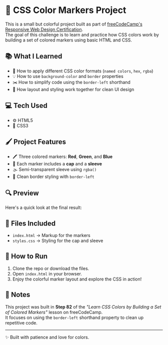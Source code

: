 # 🎨 CSS Color Markers Project

This is a small but colorful project built as part of [freeCodeCamp's Responsive Web Design Certification](https://www.freecodecamp.org/learn/).  
The goal of this challenge is to learn and practice how CSS colors work by building a set of colored markers using basic HTML and CSS.

## 📚 What I Learned

- 🎨 How to apply different CSS color formats (`named colors`, `hex`, `rgba`)
- 💡 How to use `background-color` and `border` properties
- ✂️ How to simplify code using the `border-left` shorthand
- 🧱 How layout and styling work together for clean UI design

## 💻 Tech Used

- ⚙️ HTML5  
- 🎨 CSS3

## 🖌️ Project Features

- 🖍️ Three colored markers: **Red**, **Green**, and **Blue**
- 🧢 Each marker includes a **cap** and a **sleeve**
- 🌫️ Semi-transparent sleeve using `rgba()`
- 📏 Clean border styling with `border-left`

## 🔍 Preview

Here's a quick look at the final result:



## 📁 Files Included

- `index.html` → Markup for the markers  
- `styles.css` → Styling for the cap and sleeve

## 🚀 How to Run

1. Clone the repo or download the files.  
2. Open `index.html` in your browser.  
3. Enjoy the colorful marker layout and explore the CSS in action!

## 🧠 Notes

This project was built in **Step 82** of the _"Learn CSS Colors by Building a Set of Colored Markers"_ lesson on freeCodeCamp.  
It focuses on using the `border-left` shorthand property to clean up repetitive code.

---

✨ Built with patience and love for colors.
